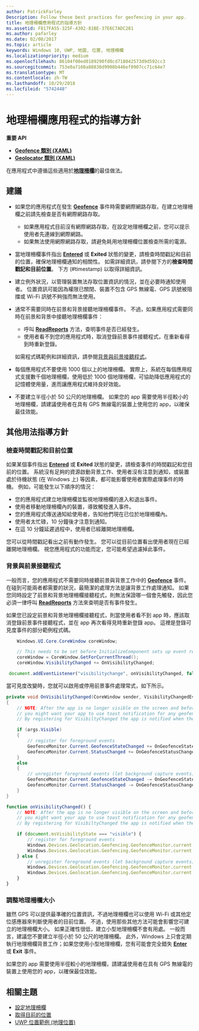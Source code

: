 ```yaml
---
author: PatrickFarley
Description: Follow these best practices for geofencing in your app.
title: 地理柵欄應用程式的指導方針
ms.assetid: F817FA55-325F-4302-81BE-37E6C7ADC281
ms.author: pafarley
ms.date: 02/08/2017
ms.topic: article
keywords: Windows 10, UWP, 地圖, 位置, 地理柵欄
ms.localizationpriority: medium
ms.openlocfilehash: 86104f00ed0189290fd0cd718042573d9d592cc3
ms.sourcegitcommit: 753e0a7160a88830d9908b446ef0907cc71c64e7
ms.translationtype: MT
ms.contentlocale: zh-TW
ms.lasthandoff: 10/29/2018
ms.locfileid: "5742448"
---
```

# <a name="guidelines-for-geofencing-apps"></a>地理柵欄應用程式的指導方針




**重要 API**

-   [**Geofence 類別 (XAML)**](https://msdn.microsoft.com/library/windows/apps/dn263587)
-   [**Geolocator 類別 (XAML)**](https://msdn.microsoft.com/library/windows/apps/br225534)

在應用程式中遵循這些適用於[**地理柵欄**](https://msdn.microsoft.com/library/windows/apps/dn263744)的最佳做法。

## <a name="recommendations"></a>建議


-   如果您的應用程式在發生 [**Geofence**](https://msdn.microsoft.com/library/windows/apps/dn263587) 事件時需要網際網路存取，在建立地理柵欄之前請先檢查是否有網際網路存取。
    -   如果應用程式目前沒有網際網路存取，在設定地理柵欄之前，您可以提示使用者先連線到網際網路。
    -   如果無法使用網際網路存取，請避免耗用地理柵欄位置檢查所需的電源。
-   當地理柵欄事件指出 [**Entered**](https://msdn.microsoft.com/library/windows/apps/dn263660) 或 **Exited** 狀態的變更，請檢查時間戳記和目前的位置，確保地理柵欄通知的相關性。 如需詳細資訊，請參閱下方的**檢查時間戳記和目前位置**。
下方 (#timestamp) 以取得詳細資訊。
-   建立例外狀況，以管理裝置無法存取位置資訊的情況，並在必要時通知使用者。 位置資訊可能因為權限已關閉、裝置不包含 GPS 無線電、GPS 訊號被阻擋或 Wi-Fi 訊號不夠強而無法使用。
-   通常不需要同時在前景和背景接聽地理柵欄事件。 不過，如果應用程式需要同時在前景和背景中接聽地理柵欄事件：

    -   呼叫 [**ReadReports**](https://msdn.microsoft.com/library/windows/apps/dn263633) 方法，查明事件是否已經發生。
    -   使用者看不到您的應用程式時，取消登錄前景事件接聽程式，在重新看得到時重新登錄。

    如需程式碼範例和詳細資訊，請參閱[背景與前景接聽程式](#background-and-foreground-listeners)。

-   每個應用程式不要使用 1000 個以上的地理柵欄。 實際上，系統在每個應用程式支援數千個地理柵欄，使用低於 1000 個地理柵欄，可協助降低應用程式的記憶體使用量，進而讓應用程式維持良好效能。
-   不要建立半徑小於 50 公尺的地理柵欄。 如果您的 app 需要使用半徑較小的地理柵欄，請建議使用者在具有 GPS 無線電的裝置上使用您的 app，以確保最佳效能。

## <a name="additional-usage-guidance"></a>其他用法指導方針

### <a name="checking-the-time-stamp-and-current-location"></a>檢查時間戳記和目前位置

如果某個事件指出 [**Entered**](https://msdn.microsoft.com/library/windows/apps/dn263660) 或 **Exited** 狀態的變更，請檢查事件的時間戳記和您目前的位置。 系統沒有足夠的資源啟動背景工作、使用者沒有注意到通知，或裝置處於待機狀態 (在 Windows 上) 等因素，都可能影響使用者實際處理事件的時機。 例如，可能發生以下順序的情況：

-   您的應用程式建立地理柵欄並監視地理柵欄的進入和退出事件。
-   使用者移動地理柵欄內的裝置，導致觸發進入事件。
-   您的應用程式傳送通知給使用者，告知他們現在已位於地理柵欄內。
-   使用者太忙碌，10 分鐘後才注意到通知。
-   在這 10 分鐘延遲過程中，使用者已經離開地理柵欄。

您可以從時間戳記看出之前有動作發生。 您可以從目前位置看出使用者現在已經離開地理柵欄。 視您應用程式的功能而定，您可能希望過濾掉此事件。

### <a name="background-and-foreground-listeners"></a>背景與前景接聽程式

一般而言，您的應用程式不需要同時接聽前景與背景工作中的 [**Geofence**](https://msdn.microsoft.com/library/windows/apps/dn263587) 事件。 在碰到可能兩者都需要的狀況，最簡潔的處理方法是讓背景工作處理通知。 如果您同時設定了前景和背景地理柵欄接聽程式，則無法保證哪一個會先觸發，因此您必須一律呼叫 [**ReadReports**](https://msdn.microsoft.com/library/windows/apps/dn263633) 方法來查明是否有事件發生。

如果您已設定前景和背景地理柵欄接聽程式，則當使用者看不到 app 時，應該取消登錄前景事件接聽程式，並在 app 再次看得見時重新登錄 app。 這裡是登錄可見度事件的部分範例程式碼。

```csharp
    Windows.UI.Core.CoreWindow coreWindow;    

    // This needs to be set before InitializeComponent sets up event registration for app visibility
    coreWindow = CoreWindow.GetForCurrentThread();
    coreWindow.VisibilityChanged += OnVisibilityChanged;
```

```javascript
 document.addEventListener("visibilitychange", onVisibilityChanged, false);
```

當可見度改變時，您就可以啟用或停用前景事件處理常式，如下所示。

```csharp
private void OnVisibilityChanged(CoreWindow sender, VisibilityChangedEventArgs args)
{
    // NOTE: After the app is no longer visible on the screen and before the app is suspended
    // you might want your app to use toast notification for any geofence activity.
    // By registering for VisibiltyChanged the app is notified when the app is no longer visible in the foreground.

    if (args.Visible)
    {
        // register for foreground events
        GeofenceMonitor.Current.GeofenceStateChanged += OnGeofenceStateChanged;
        GeofenceMonitor.Current.StatusChanged += OnGeofenceStatusChanged;
    }
    else
    {
        // unregister foreground events (let background capture events)
        GeofenceMonitor.Current.GeofenceStateChanged -= OnGeofenceStateChanged;
        GeofenceMonitor.Current.StatusChanged -= OnGeofenceStatusChanged;
    }
}
```

```javascript
function onVisibilityChanged() {
    // NOTE: After the app is no longer visible on the screen and before the app is suspended
    // you might want your app to use toast notification for any geofence activity.
    // By registering for VisibiltyChanged the app is notified when the app is no longer visible in the foreground.

    if (document.msVisibilityState === "visible") {
        // register for foreground events
        Windows.Devices.Geolocation.Geofencing.GeofenceMonitor.current.addEventListener("geofencestatechanged", onGeofenceStateChanged);
        Windows.Devices.Geolocation.Geofencing.GeofenceMonitor.current.addEventListener("statuschanged", onGeofenceStatusChanged);
    } else {
        // unregister foreground events (let background capture events)
        Windows.Devices.Geolocation.Geofencing.GeofenceMonitor.current.removeEventListener("geofencestatechanged", onGeofenceStateChanged);
        Windows.Devices.Geolocation.Geofencing.GeofenceMonitor.current.removeEventListener("statuschanged", onGeofenceStatusChanged);
    }
}
```

### <a name="sizing-your-geofences"></a>調整地理柵欄大小

雖然 GPS 可以提供最準確的位置資訊，不過地理柵欄也可以使用 Wi-Fi 或其他定位感應器來判斷使用者的目前位置。 不過，使用那些其他方法可能會影響您可建立的地理柵欄大小。 如果正確性很低，建立小型地理柵欄不會有用處。 一般而言，建議您不要建立半徑小於 50 公尺的地理柵欄。 此外，Windows 上只會定期執行地理柵欄背景工作；如果您使用小型地理柵欄，您有可能會完全錯失 [**Enter**](https://msdn.microsoft.com/library/windows/apps/dn263660) 或 **Exit** 事件。

如果您的 app 需要使用半徑較小的地理柵欄，請建議使用者在具有 GPS 無線電的裝置上使用您的 app，以確保最佳效能。

## <a name="related-topics"></a>相關主題


* [設定地理柵欄](https://msdn.microsoft.com/library/windows/apps/mt219702)
* [取得目前的位置](https://msdn.microsoft.com/library/windows/apps/mt219698)
* [UWP 位置範例 (地理位置)](http://go.microsoft.com/fwlink/p/?linkid=533278)
 

 
